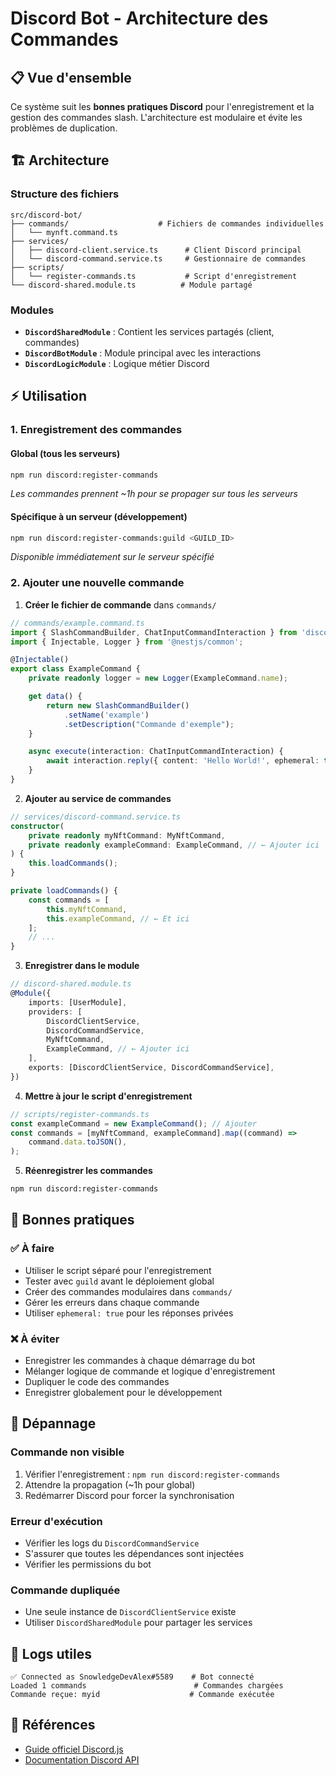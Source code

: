 # Discord Bot - Architecture des Commandes

## 📋 Vue d'ensemble

Ce système suit les **bonnes pratiques Discord** pour l'enregistrement et la gestion des commandes slash. L'architecture est modulaire et évite les problèmes de duplication.

## 🏗️ Architecture

### Structure des fichiers

```
src/discord-bot/
├── commands/                    # Fichiers de commandes individuelles
│   └── mynft.command.ts
├── services/
│   ├── discord-client.service.ts      # Client Discord principal
│   └── discord-command.service.ts     # Gestionnaire de commandes
├── scripts/
│   └── register-commands.ts           # Script d'enregistrement
└── discord-shared.module.ts          # Module partagé
```

### Modules

- **`DiscordSharedModule`** : Contient les services partagés (client, commandes)
- **`DiscordBotModule`** : Module principal avec les interactions
- **`DiscordLogicModule`** : Logique métier Discord

## ⚡ Utilisation

### 1. Enregistrement des commandes

#### Global (tous les serveurs)

```bash
npm run discord:register-commands
```

_Les commandes prennent ~1h pour se propager sur tous les serveurs_

#### Spécifique à un serveur (développement)

```bash
npm run discord:register-commands:guild <GUILD_ID>
```

_Disponible immédiatement sur le serveur spécifié_

### 2. Ajouter une nouvelle commande

1. **Créer le fichier de commande** dans `commands/`

```typescript
// commands/example.command.ts
import { SlashCommandBuilder, ChatInputCommandInteraction } from 'discord.js';
import { Injectable, Logger } from '@nestjs/common';

@Injectable()
export class ExampleCommand {
	private readonly logger = new Logger(ExampleCommand.name);

	get data() {
		return new SlashCommandBuilder()
			.setName('example')
			.setDescription("Commande d'exemple");
	}

	async execute(interaction: ChatInputCommandInteraction) {
		await interaction.reply({ content: 'Hello World!', ephemeral: true });
	}
}
```

2. **Ajouter au service de commandes**

```typescript
// services/discord-command.service.ts
constructor(
	private readonly myNftCommand: MyNftCommand,
	private readonly exampleCommand: ExampleCommand, // ← Ajouter ici
) {
	this.loadCommands();
}

private loadCommands() {
	const commands = [
		this.myNftCommand,
		this.exampleCommand, // ← Et ici
	];
	// ...
}
```

3. **Enregistrer dans le module**

```typescript
// discord-shared.module.ts
@Module({
	imports: [UserModule],
	providers: [
		DiscordClientService,
		DiscordCommandService,
		MyNftCommand,
		ExampleCommand, // ← Ajouter ici
	],
	exports: [DiscordClientService, DiscordCommandService],
})
```

4. **Mettre à jour le script d'enregistrement**

```typescript
// scripts/register-commands.ts
const exampleCommand = new ExampleCommand(); // Ajouter
const commands = [myNftCommand, exampleCommand].map((command) =>
	command.data.toJSON(),
);
```

5. **Réenregistrer les commandes**

```bash
npm run discord:register-commands
```

## 🔧 Bonnes pratiques

### ✅ À faire

- Utiliser le script séparé pour l'enregistrement
- Tester avec `guild` avant le déploiement global
- Créer des commandes modulaires dans `commands/`
- Gérer les erreurs dans chaque commande
- Utiliser `ephemeral: true` pour les réponses privées

### ❌ À éviter

- Enregistrer les commandes à chaque démarrage du bot
- Mélanger logique de commande et logique d'enregistrement
- Dupliquer le code des commandes
- Enregistrer globalement pour le développement

## 🐛 Dépannage

### Commande non visible

1. Vérifier l'enregistrement : `npm run discord:register-commands`
2. Attendre la propagation (~1h pour global)
3. Redémarrer Discord pour forcer la synchronisation

### Erreur d'exécution

- Vérifier les logs du `DiscordCommandService`
- S'assurer que toutes les dépendances sont injectées
- Vérifier les permissions du bot

### Commande dupliquée

- Une seule instance de `DiscordClientService` existe
- Utiliser `DiscordSharedModule` pour partager les services

## 📝 Logs utiles

```
✅ Connected as SnowledgeDevAlex#5589    # Bot connecté
Loaded 1 commands                        # Commandes chargées
Commande reçue: myid                    # Commande exécutée
```

## 🔗 Références

- [Guide officiel Discord.js](https://discordjs.guide/creating-your-bot/slash-commands.html)
- [Documentation Discord API](https://discord.com/developers/docs/interactions/application-commands)
